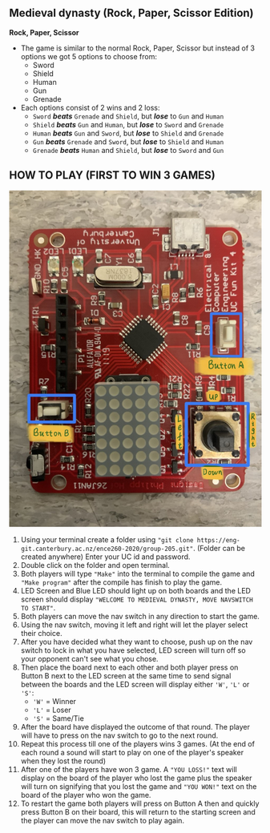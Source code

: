 ## Medieval dynasty (Rock, Paper, Scissor Edition)
**Rock, Paper, Scissor**
- The game is similar to the normal Rock, Paper, Scissor but instead 
of 3 options we got 5 options to choose from:
  - Sword
  - Shield
  - Human
  - Gun
  - Grenade
- Each options consist of 2 wins and 2 loss:
  - `Sword` ***beats*** `Grenade` and `Shield`, but ***lose*** to `Gun` and `Human`
  - `Shield` ***beats*** `Gun` and `Human`, but ***lose*** to `Sword` and `Grenade`
  - `Human` ***beats*** `Gun` and `Sword`, but ***lose*** to `Shield` and `Grenade`
  - `Gun` ***beats*** `Grenade` and `Sword`, but ***lose*** to `Shield` and `Human`
  - `Grenade` ***beats*** `Human` and `Shield`, but ***lose*** to `Sword` and `Gun`

## HOW TO PLAY (FIRST TO WIN 3 GAMES)
![Funkit](Funkit.jpg)
1.  Using your terminal create a folder using `"git clone https://eng-git.canterbury.ac.nz/ence260-2020/group-205.git"`. (Folder can be created anywhere) Enter your UC id and password.
2.  Double click on the folder and open terminal.
3.  Both players will type `"Make"` into the terminal to compile the game and `"Make program"` after the compile has finish to play the game.
4.  LED Screen and Blue LED should light up on both boards and the LED screen should display `"WELCOME TO MEDIEVAL DYNASTY, MOVE NAVSWITCH TO START"`.
5.  Both players can move the nav switch in any direction to start the game. 
6.  Using the nav switch, moving it left and right will let the player select their choice.
7.  After you have decided what they want to choose, push up on the nav switch to lock in what you have selected, LED screen will turn off so your opponent can't see what you chose.
8.  Then place the board next to each other and both player press on Button B next to the LED screen at the same time to send signal between the boards and the LED screen will display either `'W'`, `'L'` or `'S'`:
    - `'W'` = Winner
    - `'L'` = Loser
    - `'S'` = Same/Tie
9.  After the board have displayed the outcome of that round. The player will have to press on the nav switch to go to the next round.
10. Repeat this process till one of the players wins 3 games. (At the end of each round a sound will start to play on one of the player's speaker when they lost the round)
11. After one of the players have won 3 game. A `"YOU LOSS!"` text will display on the board of the player who lost the game plus the speaker will turn on signifying that you lost the game and `"YOU WON!"` text on the board of the player who won the game.
12. To restart the game both players will press on Button A then and quickly press Button B on their board, this will return to the starting screen and the player can move the nav switch to play again.

